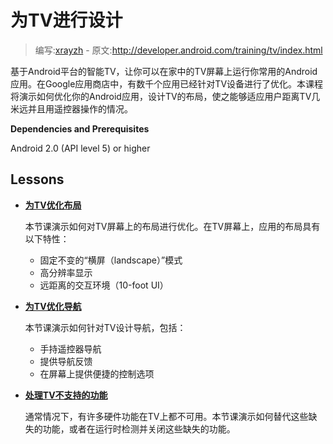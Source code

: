 # 为TV进行设计

> 编写:[xrayzh](https://github.com/xrayzh) -  原文:<http://developer.android.com/training/tv/index.html>

基于Android平台的智能TV，让你可以在家中的TV屏幕上运行你常用的Android应用。在Google应用商店中，有数千个应用已经针对TV设备进行了优化。本课程将演示如何优化你的Android应用，设计TV的布局，使之能够适应用户距离TV几米远并且用遥控器操作的情况。

**Dependencies and Prerequisites**

Android 2.0 (API level 5) or higher


## Lessons

* [**为TV优化布局**](optimize-layouts-tv.html)

  本节课演示如何对TV屏幕上的布局进行优化。在TV屏幕上，应用的布局具有以下特性：
  * 固定不变的“横屏（landscape）”模式
  * 高分辨率显示
  * 远距离的交互环境（10-foot UI）


* [**为TV优化导航**](optimize-nav-tv.html)

  本节课演示如何针对TV设计导航，包括：
  * 手持遥控器导航
  * 提供导航反馈
  * 在屏幕上提供便捷的控制选项


* [**处理TV不支持的功能**](unsurpport-features-tv.html)

  通常情况下，有许多硬件功能在TV上都不可用。本节课演示如何替代这些缺失的功能，或者在运行时检测并关闭这些缺失的功能。
